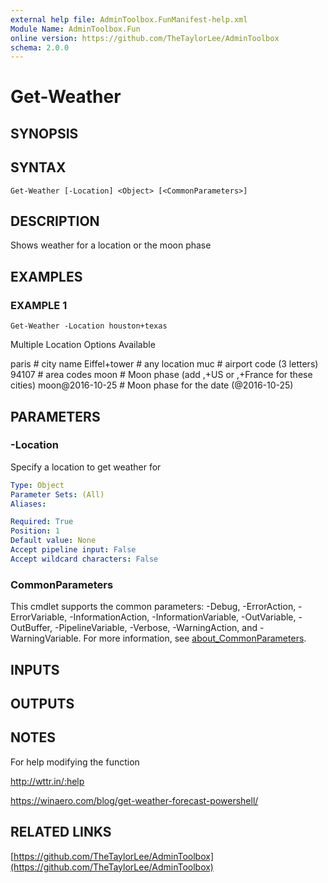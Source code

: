 ```yaml
---
external help file: AdminToolbox.FunManifest-help.xml
Module Name: AdminToolbox.Fun
online version: https://github.com/TheTaylorLee/AdminToolbox
schema: 2.0.0
---
```


# Get-Weather

## SYNOPSIS

## SYNTAX

```
Get-Weather [-Location] <Object> [<CommonParameters>]
```

## DESCRIPTION
Shows weather for a location or the moon phase

## EXAMPLES

### EXAMPLE 1
```
Get-Weather -Location houston+texas
```

Multiple Location Options Available

paris                 # city name
Eiffel+tower          # any location
muc                   # airport code (3 letters)
94107                 # area codes
moon                  # Moon phase (add ,+US or ,+France for these cities)
moon@2016-10-25       # Moon phase for the date (@2016-10-25)

## PARAMETERS

### -Location
Specify a location to get weather for

```yaml
Type: Object
Parameter Sets: (All)
Aliases:

Required: True
Position: 1
Default value: None
Accept pipeline input: False
Accept wildcard characters: False
```

### CommonParameters
This cmdlet supports the common parameters: -Debug, -ErrorAction, -ErrorVariable, -InformationAction, -InformationVariable, -OutVariable, -OutBuffer, -PipelineVariable, -Verbose, -WarningAction, and -WarningVariable. For more information, see [about_CommonParameters](http://go.microsoft.com/fwlink/?LinkID=113216).

## INPUTS

## OUTPUTS

## NOTES
For help modifying the function

http://wttr.in/:help

https://winaero.com/blog/get-weather-forecast-powershell/

## RELATED LINKS

[https://github.com/TheTaylorLee/AdminToolbox](https://github.com/TheTaylorLee/AdminToolbox)

